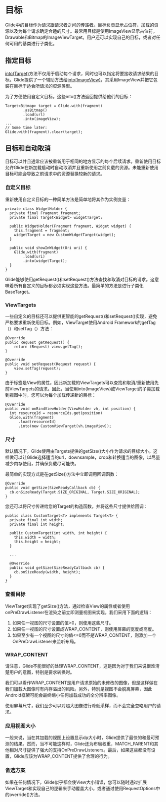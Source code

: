 # 目标

Glide中的目标作为请求跟请求者之间的传递者。目标负责显示占位符，加载的资源以及为每个请求确定合适的尺寸。最常用目标是使用ImageView显示占位符，Drawable和Bitmap的ImageViewTarget。用户还可以实现自己的目标，或者对任何可用的基类进行子类化。

## 指定目标

[into(Target)](http://bumptech.github.io/glide/javadocs/400/com/bumptech/glide/RequestBuilder.html#into-Y-)方法不仅用于启动每个请求，同时也可以指定将要接收请求结果的目标。Glide提供了一个辅助方法给[into(ImageView)](http://bumptech.github.io/glide/javadocs/400/com/bumptech/glide/RequestBuilder.html#into-android.widget.ImageView-)，其采用ImageView并把它包装在目标于适合所请求的资源类型。

为了方便使用自定义目标，这些into()方法返回提供给他们的目标：
```
Target<Bitmap> target = Glide.with(fragment)
        .asBitmap()
        .load(url)
        .into(imageView);
...
// Some time later:
Glide.with(fragment).clear(target);
```

## 目标和自动取消

目标可以并且通常应该被重新用于相同的地方显示的每个后续请求。重新使用目标允许Glide在新加载启动时自动取消并且重新使用之前负载的资源。未能重新使用目标可能会导致之前请求中的资源替换较新的请求。

### 自定义目标

重新使用自定义目标的一种简单方法是简单地将其作为实例变量：
```
private class WidgetHolder {
  private final Fragment fragment;
  private final Target<Widget> widgetTarget;

  public WidgetHolder(Fragment fragment, Widget widget) {
    this.fragment = fragment;
    widgetTarget = new CustomWidgetTarget(widget);
  }

  public void showInWidget(Uri uri) {
    Glide.with(fragment)
        .load(uri)
        .into(widgetTarget);
  }
}
```

Glide能够使用getRequest()和setRequest()方法查找和取消对目标的请求。这意味着所有自定义的目标都必须实现这些方法。最简单的方法是进行子类化BaseTarget。

### ViewTargets

一些自定义的目标还可以提供更智能的getRequest()和setRequest()实现，避免严格要求重新使用目标。例如，ViewTarget使用Android Framework的getTag（）和setTag（）方法：
```
@Override
public Request getRequest() {
    return (Request) view.getTag();
}

@Override
public void setRequest(Request request) {
    view.setTag(request);
}
```

由于标签是View的属性，因此新加载的ViewTargets可以查找和取消/重新使用先前ViewTargets的请求。因此，当使用into(ImageView)或ViewTarget的子类加载到视图中时，您可以为每个加载传递新的目标：
```
@Override
public void onBindViewHolder(ViewHolder vh, int position) {
  int resourceId = resourceIds.get(position)
  Glide.with(fragment)
      .load(resourceId)
      .into(new CustomViewTarget(vh.imageView));
```

### 尺寸

默认情况下，Glide使用由Targets提供的getSize()大小作为请求的目标大小。这样做可以让Glide选择适当的url，downsample，crop和转换适当的图像，以尽量减少内存使用，并确保负载尽可能快。

最简单的实现方式是在getSize()方法中立即调用回调函数：
```
@Override
public void getSize(SizeReadyCallback cb) {
  cb.onSizeReady(Target.SIZE_ORIGINAL, Target.SIZE_ORIGINAL);
}
```

您还可以将尺寸传递给您的Target的构造函数，并将这些尺寸提供给回调：
```
public class CustomTarget<T> implements Target<T> {
  private final int width;
  private final int height;
 
  public CustomTarget(int width, int height) {
    this.width = width;
    this.height = height;
  }

  ...

  @Override
  public void getSize(SizeReadyCallback cb) {
    cb.onSizeReady(width, height);
  }
}
```

### 查看目标

ViewTarget实现了getSize()方法，通过检查View的属性或者使用onPreDrawListener在渲染之前立即测量视图来实现。我们采用下面的逻辑：
1. 如果任一视图的尺寸设置的值>0，则使用这些尺寸。
2. 如果任一视图的尺寸设置成WRAP_CONTENT，则使用屏幕的宽度或高度。
3. 如果至少有一个视图的尺寸的值<=0而不是WRAP_CONTENT，则添加一个OnPreDrawListener来监听布局。

### WRAP_CONTENT

请注意，Glide不能很好的处理WRAP_CONTENT，这是因为对于我们来说很难清楚用户的意图，特别是要求转换时。

我们可以看作WRAP_CONTENT是用户请求原始的未修改的图像，但是这样做在我们加载大图像时有内存溢出的风险。另外，特别是视图不会脱离屏幕，因此Android框架可能会最终缩小任何加载成功的全分辨率图像。

使用屏幕尺寸，我们至少可以对超大图像进行降低采样，而不会完全忽略用户的请求。

### 应用视图大小

一般来说，当在其加载的视图上设置显示dp大小时，Glide提供了最快的和最可预测的结果。然而，当不可能这样时，Glide还为布局权重，MATCH_PARENT和其他相对尺寸提供了强大的支持OnPreDrawListeners。最后，如果这些都没有设置，Glide应该为WRAP_CONTENT提供了合理的行为。

### 备选方案

如果在任何情况下，Glide似乎都会使View大小错误，您可以随时通过扩展ViewTarget和实现自己的逻辑来手动覆盖大小，或者通过使用RequestOptions中的override()方法。